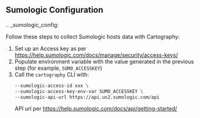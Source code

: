 ## Sumologic Configuration

.. _sumologic_config:

Follow these steps to collect Sumologic hosts data with Cartography:

1. Set up an Access key as per https://help.sumologic.com/docs/manage/security/access-keys/
1. Populate environment variable with the value generated in the previous step (for example, `SUMO_ACCESSKEY`)
1. Call the `cartography` CLI with:
    ```bash
    --sumologic-access-id xxx \
    --sumologic-access-key-env-var SUMO_ACCESSKEY \
    --sumologic-api-url https://api.us2.sumologic.com/api
    ```
    API url per https://help.sumologic.com/docs/api/getting-started/
